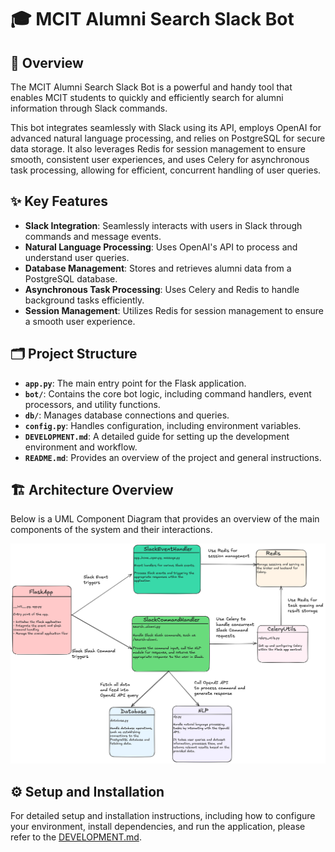 # 🎓 MCIT Alumni Search Slack Bot

## 📝 Overview

The MCIT Alumni Search Slack Bot is a powerful and handy tool that enables MCIT students to quickly and efficiently search for alumni information through Slack commands.

This bot integrates seamlessly with Slack using its API, employs OpenAI for advanced natural language processing, and relies on PostgreSQL for secure data storage. It also leverages Redis for session management to ensure smooth, consistent user experiences, and uses Celery for asynchronous task processing, allowing for efficient, concurrent handling of user queries.

## ✨ Key Features

- **Slack Integration**: Seamlessly interacts with users in Slack through commands and message events.
- **Natural Language Processing**: Uses OpenAI's API to process and understand user queries.
- **Database Management**: Stores and retrieves alumni data from a PostgreSQL database.
- **Asynchronous Task Processing**: Uses Celery and Redis to handle background tasks efficiently.
- **Session Management**: Utilizes Redis for session management to ensure a smooth user experience.

## 🗂️ Project Structure

- **`app.py`**: The main entry point for the Flask application.
- **`bot/`**: Contains the core bot logic, including command handlers, event processors, and utility functions.
- **`db/`**: Manages database connections and queries.
- **`config.py`**: Handles configuration, including environment variables.
- **`DEVELOPMENT.md`**: A detailed guide for setting up the development environment and workflow.
- **`README.md`**: Provides an overview of the project and general instructions.

## 🏗️ Architecture Overview

Below is a UML Component Diagram that provides an overview of the main components of the system and their interactions.

![UML_MCIT_Slack_Bot](UML_MCIT_Slack_Bot.png)

## ⚙️ Setup and Installation

For detailed setup and installation instructions, including how to configure your environment, install dependencies, and run the application, please refer to the [DEVELOPMENT.md](DEVELOPMENT.md).
